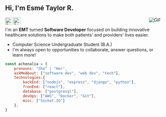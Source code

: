 <h2>Hi, I'm Esmé Taylor R.</h2>
<img align="right" alt="GIF" src="https://media.giphy.com/media/13HgwGsXF0aiGY/giphy.gif" />

<a href="https://github.com/achenalia">
  <img align="left" alt="Esmé's Github" width="23px" src="https://cdn.jsdelivr.net/npm/simple-icons@v3/icons/github.svg" />
</a>
<a href="mailto:esme.taylor.richardson@gmail.com">
  <img align="left" alt="Esmé's Email" width="23px" src="https://cdn.jsdelivr.net/npm/simple-icons@3.1.0/icons/gmail.svg" />
</a>

<br />

 I'm an **EMT** turned **Software Developer** focused on building innovative healthcare solutions to make both patients' and providers' lives easier.
- Computer Science Undergraduate Student (B.A.)
- I'm always open to opportunities to collaborate, answer questions, or learn more!

    
```javascript
const achenalia = {
    pronouns: "She" | "Her",
    askMeAbout: ["software dev", "web dev", "tech"],
    technologies:{
        backEnd: ["nodejs", "express", "django", "python"],
        fronEnd: ["react"],
        database: ["postgresql"],
        devOps: ["AWS", "Docker", "Git"],
        misc: ["Socket.IO"]
    },
}
```
